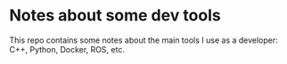 # Notes about some dev tools

This repo contains some notes about the main tools I use as a developer: C++, Python, Docker, ROS, etc.